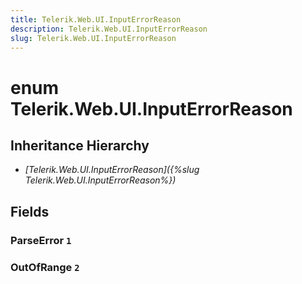 ```yaml
---
title: Telerik.Web.UI.InputErrorReason
description: Telerik.Web.UI.InputErrorReason
slug: Telerik.Web.UI.InputErrorReason
---
```


# enum Telerik.Web.UI.InputErrorReason

## Inheritance Hierarchy

* *[Telerik.Web.UI.InputErrorReason]({%slug Telerik.Web.UI.InputErrorReason%})*

## Fields

### ParseError `1`

### OutOfRange `2`


